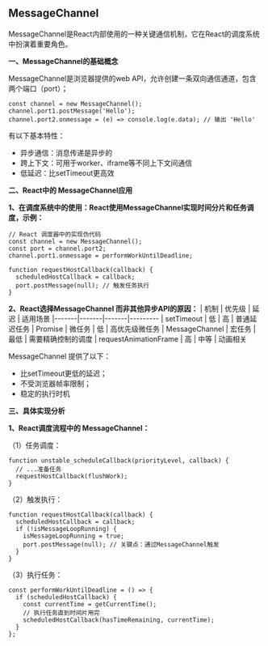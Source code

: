## MessageChannel

MessageChannel是React内部使用的一种关键通信机制，它在React的调度系统中扮演着重要角色。

**一、MessageChannel的基础概念**

MessageChannel是浏览器提供的web API，允许创建一条双向通信通道，包含两个端口（port）；
```
const channel = new MessageChannel();
channel.port1.postMessage('Hello');
channel.port2.onmessage = (e) => console.log(e.data); // 输出 'Hello'
```
有以下基本特性：
- 异步通信：消息传递是异步的
- 跨上下文：可用于worker、iframe等不同上下文间通信
- 低延迟：比setTimeout更高效

**二、React中的 MessageChannel应用**

**1、在调度系统中的使用：React使用MessageChannel实现时间分片和任务调度，示例：**
```
// React 调度器中的实现伪代码
const channel = new MessageChannel();
const port = channel.port2;
channel.port1.onmessage = performWorkUntilDeadline;

function requestHostCallback(callback) {
  scheduledHostCallback = callback;
  port.postMessage(null); // 触发任务执行
}
```
**2、React选择MessageChannel 而非其他异步API的原因：**
| 机制	| 优先级	| 延迟	| 适用场景
|-------|-------|-------|---------
| setTimeout	| 低	| 高	| 普通延迟任务
| Promise	| 微任务	| 低	| 高优先级微任务
| MessageChannel	| 宏任务	| 最低	| 需要精确控制的调度
| requestAnimationFrame	| 高	| 中等	| 动画相关


MessageChannel 提供了以下：
- 比setTimeout更低的延迟；
- 不受浏览器帧率限制；
- 稳定的执行时机

**三、具体实现分析**

**1、React调度流程中的 MessageChannel：**

（1）任务调度：
```
function unstable_scheduleCallback(priorityLevel, callback) {
  // ...准备任务
  requestHostCallback(flushWork);
}
```
（2）触发执行：
```
function requestHostCallback(callback) {
  scheduledHostCallback = callback;
  if (!isMessageLoopRunning) {
    isMessageLoopRunning = true;
    port.postMessage(null); // 关键点：通过MessageChannel触发
  }
}
```
（3）执行任务：
```
const performWorkUntilDeadline = () => {
  if (scheduledHostCallback) {
    const currentTime = getCurrentTime();
    // 执行任务直到时间片用完
    scheduledHostCallback(hasTimeRemaining, currentTime);
  }
};
```



